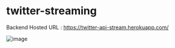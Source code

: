 # twitter-streaming

Backend Hosted URL : https://twitter-api-stream.herokuapp.com/

![image](https://user-images.githubusercontent.com/72194821/137589417-1c1795db-a14e-4a64-856a-6c5ec517d6b2.png)
